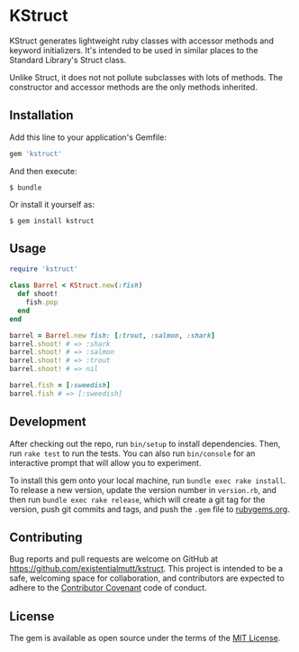# KStruct

KStruct generates lightweight ruby classes with accessor methods and keyword initializers.  It's intended to be used in similar places to the Standard Library's Struct class.

Unlike Struct, it does not not pollute subclasses with lots of methods.  The constructor and accessor methods are the only methods inherited.

## Installation

Add this line to your application's Gemfile:

```ruby
gem 'kstruct'
```

And then execute:

    $ bundle

Or install it yourself as:

    $ gem install kstruct

## Usage

```ruby
require 'kstruct'

class Barrel < KStruct.new(:fish)
  def shoot!
    fish.pop
  end
end

barrel = Barrel.new fish: [:trout, :salmon, :shark]
barrel.shoot! # => :shark
barrel.shoot! # => :salmon
barrel.shoot! # => :trout
barrel.shoot! # => nil

barrel.fish = [:sweedish]
barrel.fish # => [:sweedish]
```

## Development

After checking out the repo, run `bin/setup` to install dependencies. Then, run `rake test` to run the tests. You can also run `bin/console` for an interactive prompt that will allow you to experiment.

To install this gem onto your local machine, run `bundle exec rake install`. To release a new version, update the version number in `version.rb`, and then run `bundle exec rake release`, which will create a git tag for the version, push git commits and tags, and push the `.gem` file to [rubygems.org](https://rubygems.org).

## Contributing

Bug reports and pull requests are welcome on GitHub at https://github.com/existentialmutt/kstruct. This project is intended to be a safe, welcoming space for collaboration, and contributors are expected to adhere to the [Contributor Covenant](contributor-covenant.org) code of conduct.


## License

The gem is available as open source under the terms of the [MIT License](http://opensource.org/licenses/MIT).

